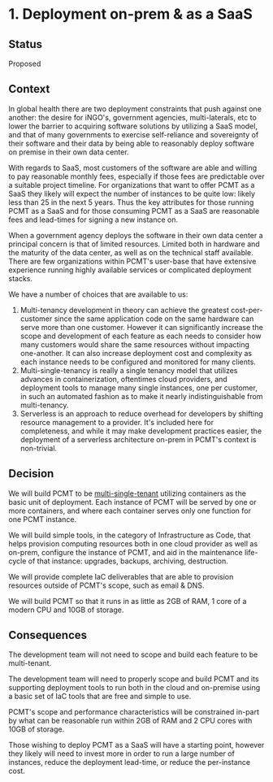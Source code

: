# 1. Deployment on-prem & as a SaaS

## Status

Proposed

## Context

In global health there are two deployment constraints that push against one
another:  the desire for iNGO's, government agencies, multi-laterals, etc to
lower the barrier to acquiring software solutions by utilizing a SaaS model,
and that of many governments to exercise self-reliance and sovereignty of their
software and their data by being able to reasonably deploy software on premise
in their own data center.

With regards to SaaS, most customers of the software are able and willing to
pay reasonable monthly fees, especially if those fees are predictable over a
suitable project timeline.  For organizations that want to offer PCMT as a
SaaS they likely will expect the number of instances to be quite low:  likely
less than 25 in the next 5 years.  Thus the key attributes for those running
PCMT as a SaaS and for those consuming PCMT as a SaaS are reasonable fees and
lead-times for signing a new instance on.

When a government agency deploys the software in their own data center a
principal concern is that of limited resources.  Limited both in hardware and
the maturity of the data center, as well as on the technical staff available.
There are few organizations within PCMT's user-base that have extensive 
experience running highly available services or complicated deployment stacks.

We have a number of choices that are available to us:

1. Multi-tenancy development in theory can achieve the greatest 
   cost-per-customer since the same application code on the same hardware
   can serve more than one customer.  However it can significantly increase
   the scope and development of each feature as each needs to consider how
   many customers would share the same resources without impacting one-another.
   It can also increase deployment cost and complexity as each instance needs
   to be configured and monitored for many clients.
1. Multi-single-tenancy is really a single tenancy model that utilizes advances
   in containerization, oftentimes cloud providers, and deployment tools to 
   manage many single instances, one per customer, in such an automated fashion
   as to make it nearly indistinguishable from multi-tenancy.
1. Serverless is an approach to reduce overhead for developers by shifting 
   resource management to a provider.  It's included here for completeness, 
   and while it may make development practices easier, the deployment of a 
   serverless architecture on-prem in PCMT's context is non-trivial.

## Decision

We will build PCMT to be [multi-single-tenant][multi-single-tenant] utilizing 
containers as the basic unit of deployment.  Each instance of PCMT will be 
served by one or more containers, and where each container serves only one 
function for one PCMT instance.

We will build simple tools, in the category of Infrastructure as Code, that
helps provision computing resources both in one cloud provider as well as
on-prem, configure the instance of PCMT, and aid in the maintenance life-cycle 
of that instance:  upgrades, backups, archiving, destruction.

We will provide complete IaC deliverables that are able to provision resources
outside of PCMT's scope, such as email & DNS.

We will build PCMT so that it runs in as little as 2GB of RAM, 1 core of a 
modern CPU and 10GB of storage.

[multi-single-tenant]: https://www.linkedin.com/pulse/architecture-constraints-end-multi-tenancy-gregor-hohpe/

## Consequences

The development team will not need to scope and build each feature to be
multi-tenant.

The development team will need to properly scope and build PCMT and its
supporting deployment tools to run both in the cloud and on-premise using
a basic set of IaC tools that are free and simple to use.

PCMT's scope and performance characteristics will be constrained in-part by 
what can be reasonable run within 2GB of RAM and 2 CPU cores with 10GB of 
storage.

Those wishing to deploy PCMT as a SaaS will have a starting point, however they
likely will need to invest more in order to run a large number of instances,
reduce the deployment lead-time, or reduce the per-instance cost.